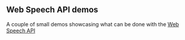 ## Web Speech API demos

A couple of small demos showcasing what can be done with the [Web Speech API](https://developer.mozilla.org/en-US/docs/Web/API/Web_Speech_API)
